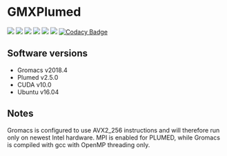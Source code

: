 # GMXPlumed
[![](https://images.microbadger.com/badges/version/nevensky/gmxplumed:latest-gpu.svg)](https://microbadger.com/images/nevensky/gmxplumed:latest-gpu) [![](https://img.shields.io/docker/pulls/nevensky/gmxplumed.svg)](https://hub.docker.com/r/nevensky/gmxplumed) ![](https://img.shields.io/microbadger/image-size/nevensky/gmxplumed/latest-gpu.svg) ![](https://img.shields.io/microbadger/layers/nevensky/gmxplumed/latest-gpu.svg) [![](https://img.shields.io/github/last-commit/nevensky/gmxplumed.svg)](https://github.com/Nevensky/gmxplumed/commits) [![](https://img.shields.io/github/issues-raw/nevensky/gmxplumed.svg)](https://github.com/Nevensky/gmxplumed/issues) [![Codacy Badge](https://api.codacy.com/project/badge/Grade/6694f313a51f4330a983d66910514977)](https://www.codacy.com/app/Nevensky/gmxplumed?utm_source=github.com&amp;utm_medium=referral&amp;utm_content=Nevensky/gmxplumed&amp;utm_campaign=Badge_Grade)

## Software versions
*   Gromacs v2018.4
*   Plumed v2.5.0
*   CUDA v10.0
*   Ubuntu v16.04

## Notes
Gromacs is configured to use AVX2_256 instructions and will therefore run only on newest Intel hardware. MPI is enabled for PLUMED, while Gromacs is compiled with gcc with OpenMP threading only.
